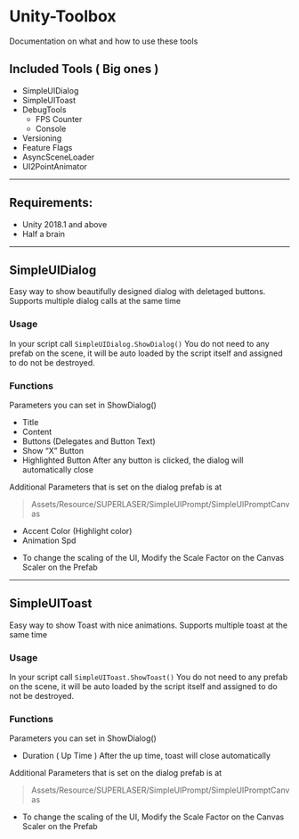 # Unity-Toolbox
Documentation on what and how to use these tools

## Included Tools ( Big ones )
- SimpleUIDialog
- SimpleUIToast
- DebugTools
  - FPS Counter
  - Console
- Versioning
- Feature Flags
- AsyncSceneLoader
- UI2PointAnimator

___

## Requirements: 
-	Unity 2018.1 and above
-	Half a brain

___

## SimpleUIDialog
Easy way to show beautifully designed dialog with deletaged buttons. Supports multiple dialog calls at the same time

### Usage
In your script call `SimpleUIDialog.ShowDialog()`
You do not need to any prefab on the scene, it will be auto loaded by the script itself and assigned to do not be destroyed.

### Functions
Parameters you can set in ShowDialog()
-	Title
-	Content
-	Buttons (Delegates and Button Text)
-	Show “X” Button
-	Highlighted Button
After any button is clicked, the dialog will automatically close

Additional Parameters that is set on the dialog prefab is at
> Assets/Resource/SUPERLASER/SimpleUIPrompt/SimpleUIPromptCanvas
-	Accent Color (Highlight color)
-	Animation Spd

* To change the scaling of the UI, Modify the Scale Factor on the Canvas Scaler on the Prefab

___


## SimpleUIToast
Easy way to show Toast with nice animations. Supports multiple toast at the same time

### Usage
In your script call `SimpleUIToast.ShowToast()`
You do not need to any prefab on the scene, it will be auto loaded by the script itself and assigned to do not be destroyed.

### Functions
Parameters you can set in ShowDialog()
-	Duration ( Up Time )
After the up time, toast will close automatically

Additional Parameters that is set on the dialog prefab is at
> Assets/Resource/SUPERLASER/SimpleUIPrompt/SimpleUIPromptCanvas

* To change the scaling of the UI, Modify the Scale Factor on the Canvas Scaler on the Prefab
